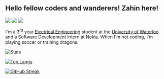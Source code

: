 ## Hello fellow coders and wanderers! Zahin here!
[![](https://img.shields.io/badge/Email-0078d4?style=flat&logo=microsoft-outlook)](mailto:zm2zaman@uwaterloo.ca)
[![](https://img.shields.io/badge/LinkedIn-0a66c2?style=flat&logo=linkedin)](https://www.linkedin.com/in/zahin-zaman)
[![](https://img.shields.io/badge/Devpost-003e54?style=flat&logo=devpost)](https://devpost.com/alvii147)

I'm a 3<sup>rd</sup> year [Electrical Engineering](https://i.kym-cdn.com/photos/images/original/001/890/988/b2f.jpg) student at the [University of Waterloo](https://i.redd.it/tdl8a93guj201.jpg) and a [Software Development](https://i.pinimg.com/originals/0e/d6/23/0ed623806cf3b9d805a8cb1e4c822daf.png) Intern at [Nokia](https://i.kym-cdn.com/photos/images/newsfeed/001/705/738/64d.jpg). When I'm not coding, I'm playing soccer or training dragons.  

![Stats](https://github-readme-stats.vercel.app/api?username=alvii147&show_icons=true&theme=onedark)
  
[![Top Langs](https://github-readme-stats.vercel.app/api/top-langs/?username=alvii147&layout=compact&theme=onedark&hide=html,Makefile)](https://github.com/anuraghazra/github-readme-stats)

[![GitHub Streak](https://github-readme-streak-stats.herokuapp.com/?user=alvii147&theme=onedark)](https://git.io/streak-stats)
